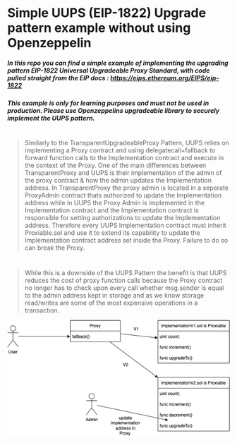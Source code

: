 # Simple UUPS (EIP-1822) Upgrade pattern example without using Openzeppelin

##### In this repo you can find a simple example of implementing the upgrading pattern EIP-1822 Universal Upgradeable Proxy Standard, with code pulled straight from the EIP docs : https://eips.ethereum.org/EIPS/eip-1822

##### This example is only for learning purposes and must not be used in production. Please use Openzeppelins upgradeable library to securely implement the UUPS pattern.
#

> Similarly to the TransparentUpgradeableProxy Pattern, UUPS relies on implementing a Proxy contract and using delegatecall+fallback to forward function calls to the Implementation contract and execute in the context of the Proxy. One of the main differences between TransparentProxy and UUPS is their implementation of the admin of the proxy contract & how the admin updates the Implementation address. In TransparentProxy the proxy admin is located in a seperate ProxyAdmin contract thats authorized to update the Implementation address while in UUPS the Proxy Admin is implemented in the Implementation contract and the Implementation contract is responsible for setting authorizations to update the Implementation address. Therefore every UUPS Implementation contract must inherit Proxiable.sol and use it to extend its capability to update the Implementation contract address set inside the Proxy. Failure to do so can break the Proxy. 
#
> While this is a downside of the UUPS Pattern the benefit is that UUPS reduces the cost of proxy function calls because the Proxy contract no longer has to check upon every call whether msg.sender is equal to the admin address kept in storage and as we know storage read/writes are some of the most expensive operations in a transaction.

![](./dflow.drawio.png)